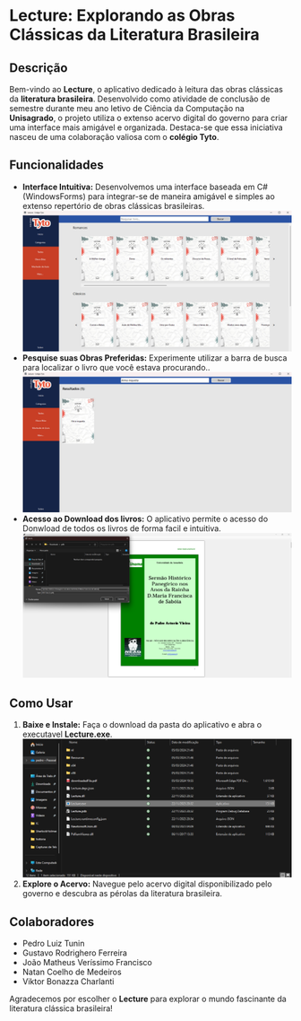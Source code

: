 # Lecture: Explorando as Obras Clássicas da Literatura Brasileira

## Descrição

Bem-vindo ao **Lecture**, o aplicativo dedicado à leitura das obras clássicas da **literatura brasileira**. Desenvolvido como atividade de conclusão de semestre durante meu ano letivo de Ciência da Computação na **Unisagrado**, 
o projeto utiliza o extenso acervo digital do governo para criar uma interface mais amigável e organizada. Destaca-se que essa iniciativa nasceu de uma colaboração valiosa com o **colégio Tyto**.

## Funcionalidades

- **Interface Intuitiva:** Desenvolvemos uma interface baseada em C# (WindowsForms) para integrar-se de maneira amigável e simples ao extenso repertório de obras clássicas brasileiras.
![remote-shell](img/inicial.png)
- **Pesquise suas Obras Preferidas:** Experimente utilizar a barra de busca para localizar o livro que você estava procurando..
![remote-shell](img/pesquisa.png)
- **Acesso ao Download dos livros:** O aplicativo permite o acesso do Donwload de todos os livros de forma facil e intuitiva.
![remote-shell](img/baixandopdf.png)

## Como Usar

1. **Baixe e Instale:** Faça o download da pasta do aplicativo e abra o executavel **Lecture.exe**.
![remote-shell](img/baixando.png)
3. **Explore o Acervo:** Navegue pelo acervo digital disponibilizado pelo governo e descubra as pérolas da literatura brasileira.


## Colaboradores

- Pedro Luiz Tunin
- Gustavo Rodrighero Ferreira
- João Matheus Veríssimo Francisco
- Natan Coelho de Medeiros
- Viktor Bonazza Charlanti

Agradecemos por escolher o **Lecture** para explorar o mundo fascinante da literatura clássica brasileira!

